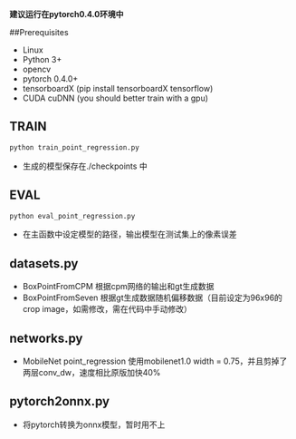 **建议运行在pytorch0.4.0环境中**

##Prerequisites
* Linux
* Python 3+
* opencv
* pytorch 0.4.0+
* tensorboardX (pip install tensorboardX tensorflow)
* CUDA cuDNN (you should better train with a gpu)


## TRAIN
```bash
python train_point_regression.py
```
* 生成的模型保存在./checkpoints 中

## EVAL
```bash
python eval_point_regression.py
```
* 在主函数中设定模型的路径，输出模型在测试集上的像素误差

## datasets.py
* BoxPointFromCPM   根据cpm网络的输出和gt生成数据
* BoxPointFromSeven 根据gt生成数据随机偏移数据（目前设定为96x96的crop image，如需修改，需在代码中手动修改）


## networks.py
* MobileNet         point_regression 使用mobilenet1.0 width = 0.75，并且剪掉了两层conv_dw，速度相比原版加快40%


## pytorch2onnx.py
* 将pytorch转换为onnx模型，暂时用不上
